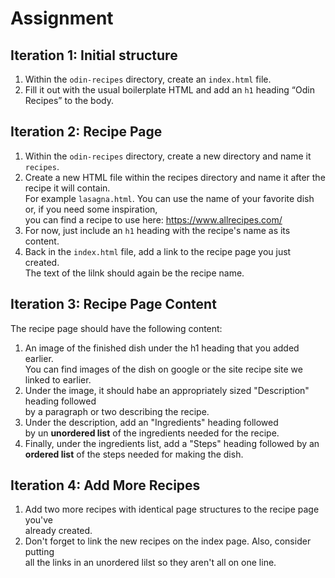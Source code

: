 # Assignment

## Iteration 1: Initial structure
1. Within the `odin-recipes` directory, create an `index.html` file.<br>
2. Fill it out with the usual boilerplate HTML and add an `h1` heading “Odin Recipes” to the body.

## Iteration 2: Recipe Page
1. Within the `odin-recipes` directory, create a new directory and name it `recipes`.<br>
2. Create a new HTML file within the recipes directory and name it after the recipe it will contain.<br>
For example `lasagna.html`. You can use the name of your favorite dish or, if you need some inspiration,<br>
you can find a recipe to use here: https://www.allrecipes.com/ <br>
3. For now, just include an `h1` heading with the recipe's name as its content.<br>
4. Back in the `index.html` file, add a link to the recipe page you just created.<br>
The text of the lilnk should again be the recipe name.

## Iteration 3: Recipe Page Content
The recipe page should have the following content:<br>
1. An image of the finished dish under the h1 heading that you added earlier.<br>
You can find images of the dish on google or the site recipe site we linked to earlier.<br>
2. Under the image, it should habe an appropriately sized "Description" heading followed<br>
by a paragraph or two describing the recipe.<br>
3. Under the description, add an "Ingredients" heading followed<br>
by un **unordered list** of the ingredients needed for the recipe.<br>
4. Finally, under the ingredients list, add a "Steps" heading followed by an<br>
**ordered list** of the steps needed for making the dish.

## Iteration 4: Add More Recipes
1. Add two more recipes with identical page structures to the recipe page you've<br>
already created.<br>
2. Don't forget to link the new recipes on the index page. Also, consider putting<br>
all the links in an unordered lilst so they aren't all on one line.
